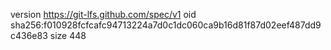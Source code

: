 version https://git-lfs.github.com/spec/v1
oid sha256:f010928fcfcafc94713224a7d0c1dc060ca9b16d81f87d02eef487dd9c436e83
size 448
